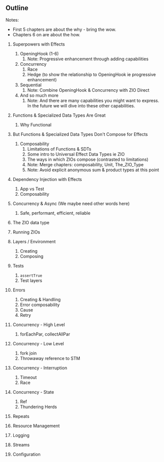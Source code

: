 ## Outline

Notes:
- First 5 chapters are about the why - bring the wow.
- Chapters 6 on are about the how.

1. Superpowers with Effects
    1. OpeningHook (1-6)
        1. Note: Progressive enhancement through adding capabilities 
    1. Concurrency
        1. Race
        1. Hedge (to show the relationship to OpeningHook ie progressive enhancement)
    1. Sequential
        1. Note: Combine OpeningHook & Concurrency with ZIO Direct
    1. And so much more
        1. Note: And there are many capabilities you might want to express. In the future we will dive into these other capabilities.
1. Functions & Specialized Data Types Are Great
    1. Why Functional
1. But Functions & Specialized Data Types Don't Compose for Effects
    1. Composability
        1. Limitations of Functions & SDTs
        1. Some intro to Universal Effect Data Types ie ZIO
        1. The ways in which ZIOs compose (contrasted to limitations)
        1. Note: Merge chapters: composability, Unit, The_ZIO_Type
        1. Note: Avoid explicit anonymous sum & product types at this point
1. Dependency Injection with Effects
    1. App vs Test
    1. Composability
1. Concurrency & Async (We maybe need other words here)
    1. Safe, performant, efficient, reliable

1. The ZIO data type
1. Running ZIOs
1. Layers / Environment
    1. Creating
    1. Composing
1. Tests
    1. `assertTrue`
    1. Test layers
1. Errors
    1. Creating & Handling
    1. Error composability
    1. Cause
    1. Retry
1. Concurrency - High Level
    1. forEachPar, collectAllPar
1. Concurrency - Low Level
    1. fork join
    2. Throwaway reference to STM
1. Concurrency - Interruption
    1. Timeout
    1. Race
1. Concurrency - State
   1. Ref
   1. Thundering Herds
1. Repeats
1. Resource Management
1. Logging
1. Streams
1. Configuration

